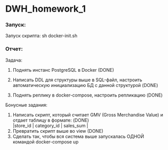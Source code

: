 # DWH_homework_1
### Запуск:
Запуск скрипта: sh docker-init.sh
### Отчет:
Задача:
1. Поднять инстанс PostgreSQL в Docker (DONE)
2. Написать DDL для структуры выше в SQL-файл, настроить автоматическую
инициализацию БД c данной структурой (DONE)

3. Поднять реплику в docker-compose, настроить репликацию (DONE)

Бонусные задания:
1. Написать скрипт, который считает GMV (Gross Merchandise Value) и отдает таблицу в
формате: (DONE)    
|store_id | category_id | sales_sum |
2. Превратить скрипт выше во view (DONE)
3. Сделать так, чтобы вся система выше запускалась ОДНОЙ командой docker-compose
up
